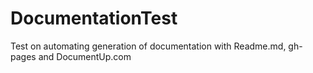 DocumentationTest
=================

Test on automating generation of documentation with Readme.md, gh-pages and DocumentUp.com